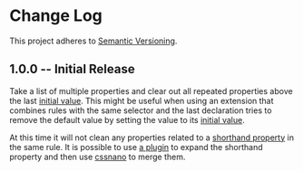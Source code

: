 # Change Log
This project adheres to [Semantic Versioning](http://semver.org/).

## 1.0.0 -- Initial Release

Take a list of multiple properties and clear out all repeated properties above the last [initial value](https://developer.mozilla.org/en-US/docs/Web/CSS/initial_value). This might be useful when using an extension that combines rules with the same selector and the last declaration tries to remove the default value by setting the value to its [initial value](https://developer.mozilla.org/en-US/docs/Web/CSS/initial_value).

At this time it will not clean any properties related to a [shorthand property](https://developer.mozilla.org/en-US/docs/Web/CSS/Shorthand_properties) in the same rule. It is possible to use [a plugin](https://www.npmjs.com/package/postcss-shorthand-expand) to expand the shorthand property and then use [cssnano](https://cssnano.co/optimisations/mergelonghand) to merge them.
